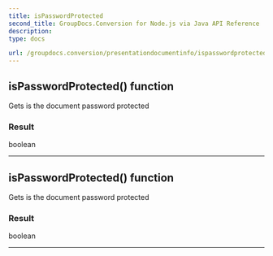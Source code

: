 ```yaml
---
title: isPasswordProtected
second_title: GroupDocs.Conversion for Node.js via Java API Reference
description: 
type: docs

url: /groupdocs.conversion/presentationdocumentinfo/ispasswordprotected/
---
```


## isPasswordProtected()  function
Gets is the document password protected

### Result
boolean


---


## isPasswordProtected()  function
Gets is the document password protected

### Result
boolean


---



